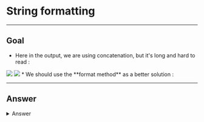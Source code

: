 # String formatting

---

## Goal
* Here in the output, we are using concatenation, but it's long and hard to read :
<img src="https://i.imgur.com/1zEhXQ8.png">
<img src="https://i.imgur.com/CG8Xc0M.png">
* We should use the **format method** as a better solution :

---

## Answer
<details><summary>Answer</summary><img src="https://i.imgur.com/vWYrKoL.png"></details>
